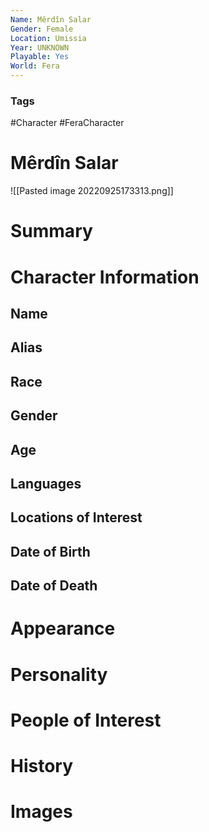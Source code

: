 ```yaml
---
Name: Mêrdîn Salar
Gender: Female
Location: Umissia
Year: UNKNOWN
Playable: Yes
World: Fera
---
```


### Tags
#Character #FeraCharacter 

# Mêrdîn Salar
![[Pasted image 20220925173313.png]]

# Summary


# Character Information

## Name

## Alias

## Race

## Gender

## Age

## Languages

## Locations of Interest

## Date of Birth

## Date of Death

# Appearance

# Personality

# People of Interest

# History

# Images

